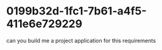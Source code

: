 # 0199b32d-1fc1-7b61-a4f5-411e6e729229
can you build me a project application for this requirements
